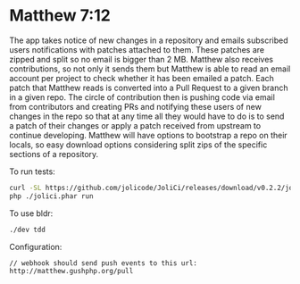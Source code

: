 Matthew 7:12
============

The app takes notice of new changes in a repository and emails subscribed users
notifications with patches attached to them. These patches are zipped and split so no email is bigger than 2 MB.
Matthew also receives contributions, so not only it sends them but Matthew is able to read an
email account per project to check whether it has been emailed a patch. Each patch that Matthew reads is converted into
a Pull Request to a given branch in a given repo.
The circle of contribution then is pushing code via email from contributors and creating PRs and notifying these users
of new changes in the repo so that at any time all they would have to do is to send a patch of their changes or apply a
patch received from upstream to continue developing.
Matthew will have options to bootstrap a repo on their locals, so easy download options considering split zips of the
specific sections of a repository.

To run tests:

```bash
curl -SL https://github.com/jolicode/JoliCi/releases/download/v0.2.2/jolici.phar -o jolici.phar
php ./jolici.phar run
```

To use bldr:

```bash
./dev tdd
```

Configuration:

```bash
// webhook should send push events to this url:
http://matthew.gushphp.org/pull
```
